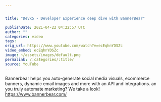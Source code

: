 ```yaml
---


title: "Devx5 - Developer Experience deep dive with BannerBear"

publishDate: 2021-04-22 04:22:57 UTC
author: ""
categories: video
tags: 
orig_url: https://www.youtube.com/watch?v=ecEqhnYDSZc
video_embed: ecEqhnYDSZc
image: ~/assets/images/default.png
permalink: /:categories/:title/
source: YouTube
---
```

Bannerbear helps you auto-generate social media visuals, ecommerce banners, dynamic email images and more with an API and integrations. an you truly automate marketing? We take a look! https://www.bannerbear.com/